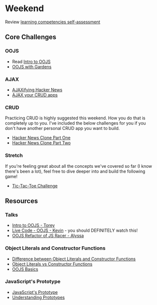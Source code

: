 # Weekend

Review [learning competencies self-assessment](../self-assessments#week-2)

## Core Challenges
### OOJS
- Read [Intro to OOJS](https://gist.github.com/alycit/e6f5f20ced9b42a64f5a)
- [OOJS with Gardens](../../../../oojs-garden-challenge)

### AJAX
- [AJAXifying Hacker News](../../../../ajaxifying-hacker-news-challenge)
- [AJAX your CRUD apps](../../../../ajax-review-challenge)

### CRUD

Practicing CRUD is highly suggested this weekend. How you do that is completely up to you. I've included the below challenges for you if you don't have another personal CRUD app you want to build.

- [Hacker News Clone Part One](../../../../hacker-news-clone-part-1-challenge)
- [Hacker News Clone Part Two](../../../../hacker-news-clone-part-2-challenge)

### Stretch

If you're feeling great about all the concepts we've covered so far (I know there's been a lot), feel free to dive deeper into and build the following game!
- [Tic-Tac-Toe Challenge](../../../../tic-tac-toe-challenge)

## Resources

### Talks
- [Intro to OOJS - Torey](https://talks.devbootcamp.com/oojs-for-coyotes)
- [Live Code - OOJS - Kevin](https://talks.devbootcamp.com/oojs-zoo-example) - you should DEFINITELY watch this!
- [OOJS Refactor of JS Racer - Alyssa](https://talks.devbootcamp.com/oojs-for-coyotes)

### Object Literals and Constructor Functions

- [Difference between Object Literals and Constructor Functions](http://blog.kevinchisholm.com/javascript/difference-between-object-literal-and-instance-object/)
- [Object Literals vs Constructor Functions](http://stackoverflow.com/questions/4859800/should-i-be-using-object-literals-or-constructor-functions)
- [OOJS Basics](http://code.tutsplus.com/tutorials/the-basics-of-object-oriented-javascript--net-7670)

### JavaScript's Prototype
- [JavaScript's Prototype](http://javascriptissexy.com/javascript-prototype-in-plain-detailed-language/)
- [Understanding Prototypes](https://javascriptweblog.wordpress.com/2010/06/07/understanding-javascript-prototypes/)
